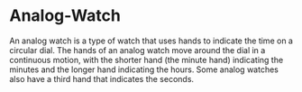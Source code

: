 # Analog-Watch
An analog watch is a type of watch that uses hands to indicate the time on a circular dial. The hands of an analog watch move around the dial in a continuous motion, with the shorter hand (the minute hand) indicating the minutes and the longer hand  indicating the hours. Some analog watches also have a third hand that indicates the seconds.
